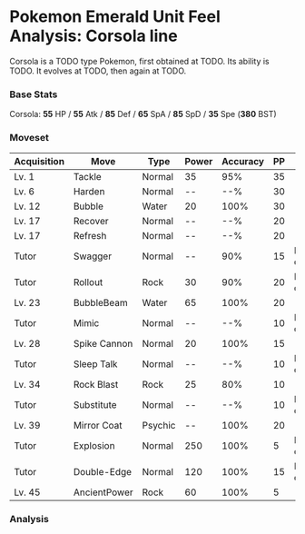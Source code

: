 # Pokemon Emerald Unit Feel Analysis: Corsola line

Corsola is a TODO type Pokemon, first obtained at TODO. Its ability is TODO. It evolves at TODO, then again at TODO.

### Base Stats

Corsola: **55** HP / **55** Atk / **85** Def / **65** SpA / **85** SpD / **35** Spe (**380** BST)

### Moveset

|Acquisition|Move        |Type   |Power|Accuracy|PP |Notes                    |
|---        |---         |---    |---  |---     |---|---                      |
|Lv. 1      |Tackle      |Normal |35   |95%     |35 |                         |
|Lv. 6      |Harden      |Normal |--   |--%     |30 |                         |
|Lv. 12     |Bubble      |Water  |20   |100%    |30 |                         |
|Lv. 17     |Recover     |Normal |--   |--%     |20 |                         |
|Lv. 17     |Refresh     |Normal |--   |--%     |20 |                         |
|Tutor      |Swagger     |Normal |--   |90%     |15 |Emerald only             |
|Tutor      |Rollout     |Rock   |30   |90%     |20 |Emerald only             |
|Lv. 23     |BubbleBeam  |Water  |65   |100%    |20 |                         |
|Tutor      |Mimic       |Normal |--   |--%     |10 |Emerald only             |
|Lv. 28     |Spike Cannon|Normal |20   |100%    |15 |                         |
|Tutor      |Sleep Talk  |Normal |--   |--%     |10 |Emerald only             |
|Lv. 34     |Rock Blast  |Rock   |25   |80%     |10 |                         |
|Tutor      |Substitute  |Normal |--   |--%     |10 |Emerald only             |
|Lv. 39     |Mirror Coat |Psychic|--   |100%    |20 |                         |
|Tutor      |Explosion   |Normal |250  |100%    |5  |Emerald only             |
|Tutor      |Double-Edge |Normal |120  |100%    |15 |Emerald only             |
|Lv. 45     |AncientPower|Rock   |60   |100%    |5  |                         |

### Analysis